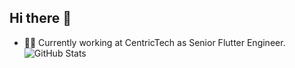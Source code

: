 ## Hi there 👋
- 👨‍💻 Currently working at CentricTech as Senior Flutter Engineer.
![GitHub Stats](https://github-readme-stats.vercel.app/api?username=kunalmanshani&show_icons=true)

<!--
**kunalmanshani/kunalmanshani** is a ✨ _special_ ✨ repository because its `README.md` (this file) appears on your GitHub profile.

Here are some ideas to get you started:

- 🔭 I’m currently working on ...
- 🌱 I’m currently learning ...
- 👯 I’m looking to collaborate on ...
- 🤔 I’m looking for help with ...
- 💬 Ask me about ...
- 📫 How to reach me: ...
- 😄 Pronouns: ...
- ⚡ Fun fact: ...
-->
